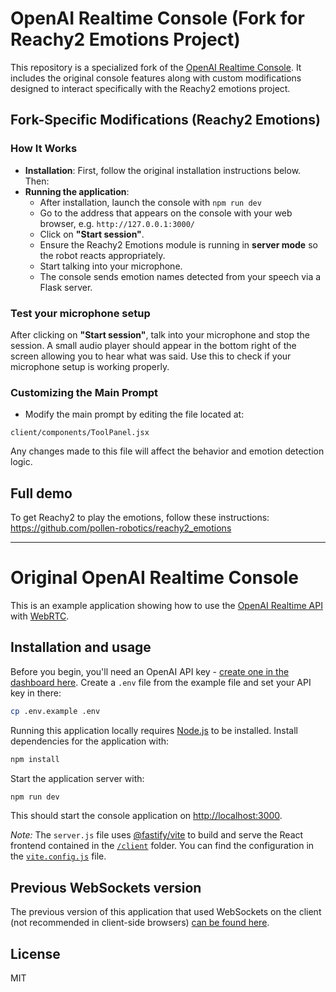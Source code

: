 # OpenAI Realtime Console (Fork for Reachy2 Emotions Project)

This repository is a specialized fork of the [OpenAI Realtime Console](https://github.com/openai/openai-realtime-console). It includes the original console features along with custom modifications designed to interact specifically with the Reachy2 emotions project.

## Fork-Specific Modifications (Reachy2 Emotions)

### How It Works

- **Installation**: First, follow the original installation instructions below. Then:
- **Running the application**:
  - After installation, launch the console with `npm run dev`
  - Go to the address that appears on the console with your web browser, e.g. `http://127.0.0.1:3000/`
  - Click on **"Start session"**.
  - Ensure the Reachy2 Emotions module is running in **server mode** so the robot reacts appropriately.
  - Start talking into your microphone.
  - The console sends emotion names detected from your speech via a Flask server.

### Test your microphone setup
After clicking on **"Start session"**, talk into your microphone and stop the session.
A small audio player should appear in the bottom right of the screen allowing you to hear what was said.
Use this to check if your microphone setup is working properly.

### Customizing the Main Prompt

- Modify the main prompt by editing the file located at:

```
client/components/ToolPanel.jsx
```

Any changes made to this file will affect the behavior and emotion detection logic.

## Full demo
To get Reachy2 to play the emotions, follow these instructions:
https://github.com/pollen-robotics/reachy2_emotions

---


# Original OpenAI Realtime Console

This is an example application showing how to use the [OpenAI Realtime API](https://platform.openai.com/docs/guides/realtime) with [WebRTC](https://platform.openai.com/docs/guides/realtime-webrtc).

## Installation and usage

Before you begin, you'll need an OpenAI API key - [create one in the dashboard here](https://platform.openai.com/settings/api-keys). Create a `.env` file from the example file and set your API key in there:

```bash
cp .env.example .env
```

Running this application locally requires [Node.js](https://nodejs.org/) to be installed. Install dependencies for the application with:

```bash
npm install
```

Start the application server with:

```bash
npm run dev
```

This should start the console application on [http://localhost:3000](http://localhost:3000).

_Note:_ The `server.js` file uses [@fastify/vite](https://fastify-vite.dev/) to build and serve the React frontend contained in the [`/client`](./client) folder. You can find the configuration in the [`vite.config.js`](./vite.config.js) file.

## Previous WebSockets version

The previous version of this application that used WebSockets on the client (not recommended in client-side browsers) [can be found here](https://github.com/openai/openai-realtime-console/tree/websockets).

## License

MIT
